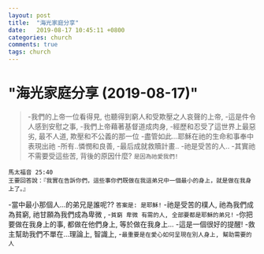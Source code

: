 ```yaml
---
layout: post
title:  "海光家庭分享"
date:   2019-08-17 10:45:11 +0800
categories: church
comments: true
tags: church 
---
```


# "海光家庭分享 (2019-08-17)" 

>-我們的上帝一位看得見, 也聽得到窮人和受欺壓之人哀聲的上帝, 
-這是件令人感到安慰之事, 
-我們上帝藉著基督道成肉身, 
-經歷和忍受了這世界上最惡劣, 最不人道, 欺壓和不公義的那一位
-盡管如此...耶穌在祂的生命和事奉中表現出祂
-所有..憐憫和良善, 
-最后成就救贖計畫..
-祂是受苦的人..
-其實祂不需要受這些苦, 背後的原因什麼?
`是因為祂愛我們!`
~~~
馬太福音 25:40
王要回答說：『我實在告訴你們，這些事你們既做在我這弟兄中一個最小的身上，就是做在我身上了。』
~~~
-當中最小那個人...的弟兄是誰呢??    `答案是: 是耶穌!`
-祂是受苦的樸人, 祂為我們成為貧窮, 祂甘願為我們成為卑微 , 
-`貧窮 卑微 有需的人, 全部要都是耶穌的弟兄!`
-你把要做在我身上的事, 都做在他們身上, 等於做在我身上...
-這是一個很好的提醒!
-救主幫助我們不單在...理論上, 智識上, 
-`最重要是在愛心如何呈現在別人身上, 幫助需要的人`


